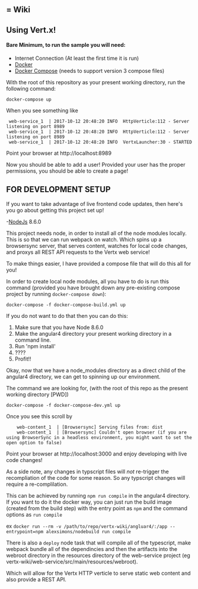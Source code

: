 = Wiki
----
## Using Vert.x!

#### Bare Minimum, to run the sample you will need:
 - Internet Connection (At least the first time it is run)
 - [Docker](https://www.docker.com/)
 - [Docker Compose](https://docs.docker.com/compose/) (needs to support version 3 compose files)
 
With the root of this repository as your present working directory, run the following command:

`docker-compose up`

When you see something like

     web-service_1  | 2017-10-12 20:48:20 INFO  HttpVerticle:112 - Server listening on port 8989
     web-service_1  | 2017-10-12 20:48:20 INFO  HttpVerticle:112 - Server listening on port 8989
     web-service_1  | 2017-10-12 20:48:20 INFO  VertxLauncher:30 - STARTED

Point your browser at http://localhost:8989

Now you should be able to add a user!
Provided your user has the proper permissions, you should be able to create a page!


## FOR DEVELOPMENT SETUP

If you want to take advantage of live frontend code updates, then here's you go about getting this project set up!

-[NodeJs](https://nodejs.org/en/) 8.6.0

This project needs node, in order to install all of the node modules locally.
This is so that we can run webpack on watch.
Which spins up a browsersync server, that serves content, watches for local code changes, and proxys all REST API requests to the Vertx web service!

To make things easier, I have provided a compose file that will do this all for you!

In order to create local node modules, all you have to do is run this command (provided you have brought down any pre-existing compose project by running `docker-compose down`):

`docker-compose -f docker-compose-build.yml up`

If you do not want to do that then you can do this:
1. Make sure that you have Node 8.6.0
1. Make the angular4 directory your present working directory in a command line.
1. Run 'npm install'
1. ????
1. Profit!!

Okay, now that we have a node_modules directory as a direct child of the angular4 directory, we can get to spinning up our environment.

The command we are looking for, (with the root of this repo as the present working directory [PWD])

`docker-compose -f docker-compose-dev.yml up`

Once you see this scroll by 

        web-content_1  | [Browsersync] Serving files from: dist
        web-content_1  | [Browsersync] Couldn't open browser (if you are using BrowserSync in a headless environment, you might want to set the open option to false)

Point your browser at http://localhost:3000 and enjoy developing with live code changes!

As a side note, any changes in typscript files will _not_ re-trigger the recompliation of the code for some reason.
So any typscript changes will require a re-complilation.

This can be achieved by running `npm run compile` in the angular4 directory. 
If you want to do it the docker way, you can just run the build image (created from the build step) with 
the entry point as `npm` and the command options as `run compile`

ex `docker run --rm -v /path/to/repo/vertx-wiki/angluar4/:/app --entrypoint=npm alexsimons/nodebuild run compile`

There is also a `deploy` node task that will compile all of the typescript, make webpack bundle all of the dependincies and then the artifacts into the 
webroot directory in the resources directory of the web-service project (eg vertx-wiki/web-service/src/main/resources/webroot).

Which will allow for the Vertx HTTP verticle to serve static web content and also provide a REST API.